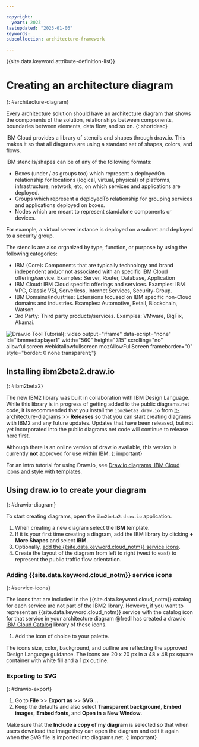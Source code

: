```yaml
---

copyright:
  years: 2023
lastupdated: "2023-01-06"
keywords: 
subcollection: architecture-framework

---
```


{{site.data.keyword.attribute-definition-list}}


# Creating an architecture diagram
{: #architecture-diagram}

Every architecture solution should have an architecture diagram that shows the components of the solution, relationships between components, boundaries between elements, data flow, and so on.
{: shortdesc}

IBM Cloud provides a library of stencils and shapes through draw.io. This makes it so that all diagrams are using a standard set of shapes, colors, and flows.

IBM stencils/shapes can be of any of the following formats:

- Boxes (under / as groups too) which represent a deployedOn relationship for locations (logical, virtual, physical) of platforms, infrastructure, network, etc, on which services and applications are deployed.
- Groups which represent a deployedTo relationship for grouping services and applications deployed on boxes.
- Nodes which are meant to represent standalone components or devices.

For example, a virtual server instance is deployed on a subnet and deployed to a security group.

The stencils are also organized by type, function, or purpose by using the following categories:

- IBM (Core): Components that are typically technology and brand independent and/or not associated with an specific IBM Cloud offering/service. Examples: Server, Router, Database, Application
- IBM Cloud: IBM Cloud specific offerings and services. Examples: IBM VPC, Classic VSI, Serverless, Internet Services, Security-Group.
- IBM Domains/Industries: Extensions focused on IBM specific non-Cloud domains and industries. Examples: Automotive, Retail, Blockchain, Watson.
- 3rd Party: Third party products/services. Examples: VMware, BigFix, Akamai.

![Draw.io Tool Tutorial](https://video.ibm.com/embed/recorded/132605612){: video output="iframe" data-script="none" id="ibmmediaplayer1" width="560" height="315" scrolling="no" allowfullscreen webkitallowfullscreen mozAllowFullScreen frameborder="0" style="border: 0 none transparent;"}

## Installing ibm2beta2.draw.io
{: #ibm2beta2}

The new IBM2 library was built in collaboration with IBM Design Language. While this library is in progress of getting added to the public diagrams.net code, it is recommended that you install the `ibm2beta2.draw.io` from [it-architecture-diagrams](https://github.com/IBM/it-architecture-diagrams) >> **Releases** so that you can start creating diagrams with IBM2 and any future updates. Updates that have been released, but not yet incorporated into the public diagrams.net code will continue to release here first.

Although there is an online version of draw.io available, this version is currently **not** approved for use within IBM. 
{: important} 

For an intro tutorial for using Draw.io, see [Draw.io diagrams, IBM Cloud icons and style with templates](https://secure.video.ibm.com/channel/23586917/video/131812498). 

## Using draw.io to create your diagram
{: #drawio-diagram}

To start creating diagrams, open the `ibm2beta2.draw.io` application.

1. When creating a new diagram select the **IBM** template.
1. If it is your first time creating a diagram, add the IBM library by clicking **+ More Shapes** and select **IBM**.
1. Optionally, [add the {{site.data.keyword.cloud_notm}} service icons](#service-icons).
1. Create the layout of the diagram from left to right (west to east) to represent the public traffic flow orientation.

### Adding {{site.data.keyword.cloud_notm}} service icons
{: #service-icons}

The icons that are included in the {{site.data.keyword.cloud_notm}} catalog for each service are not part of the IBM2 library. However, if you want to represent an {{site.data.keyword.cloud_notm}} service with the catalog icon for that service in your architecture diagram @fredl has created a draw.io [IBM Cloud Catalog](https://l2fprod.github.io/myarchitecture/) library of these icons.

1. Add the icon of choice to your palette. 

The icons size, color, background, and outline are reflecting the approved Design Language guidance. The icons are 20 x 20 px in a 48 x 48 px square container with white fill and a 1 px outline.

### Exporting to SVG
{: #drawio-export}

1. Go to **File** >> **Export as** >> **SVG...**
2. Keep the defaults and also select **Transparent background**, **Embed images**, **Embed fonts**, and **Open in a New Window**.

Make sure that the **Include a copy of my diagram** is selected so that when users download the image they can open the diagram and edit it again when the SVG file is imported into diagrams.net.
{: important}
